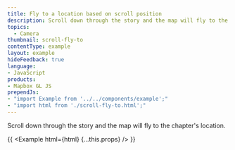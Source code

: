 ```yaml
---
title: Fly to a location based on scroll position
description: Scroll down through the story and the map will fly to the chapter's location.
topics:
  - Camera
thumbnail: scroll-fly-to
contentType: example
layout: example
hideFeedback: true
language:
- JavaScript
products:
- Mapbox GL JS
prependJs:
- "import Example from '../../components/example';"
- "import html from './scroll-fly-to.html';"
---
```


Scroll down through the story and the map will fly to the chapter's location.

{{ <Example html={html} {...this.props} /> }}
